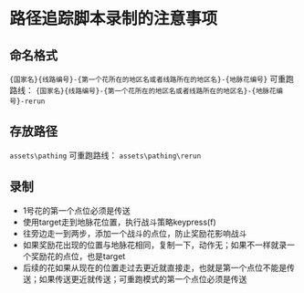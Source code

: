 # 路径追踪脚本录制的注意事项
## 命名格式
`{国家名}{线路编号}-{第一个花所在的地区名或者线路所在的地区名}-{地脉花编号}`
可重跑路线：
`{国家名}{线路编号}-{第一个花所在的地区名或者线路所在的地区名}-{地脉花编号}-rerun`
## 存放路径
`assets\pathing`
可重跑路线：
`assets\pathing\rerun`
## 录制
- 1号花的第一个点位必须是传送
- 使用target走到地脉花位置，执行战斗策略keypress(f)
- 往旁边走一到两步，添加一个战斗的点位，防止奖励花影响战斗
- 如果奖励花出现的位置与地脉花相同，复制一下，动作无；如果不一样就录一个奖励花的点位，也是target
- 后续的花如果从现在的位置走过去更近就直接走，也就是第一个点位不能是传送；如果传送更近就传送；可重跑模式的第一个点位必须是传送
